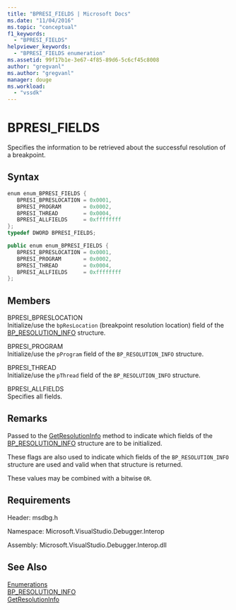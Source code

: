 ```yaml
---
title: "BPRESI_FIELDS | Microsoft Docs"
ms.date: "11/04/2016"
ms.topic: "conceptual"
f1_keywords: 
  - "BPRESI_FIELDS"
helpviewer_keywords: 
  - "BPRESI_FIELDS enumeration"
ms.assetid: 99f17b1e-3e67-4f85-89d6-5c6cf45c8008
author: "gregvanl"
ms.author: "gregvanl"
manager: douge
ms.workload: 
  - "vssdk"
---
```

# BPRESI_FIELDS
Specifies the information  to be retrieved about the successful resolution of a breakpoint.  
  
## Syntax  
  
```cpp  
enum enum_BPRESI_FIELDS {   
   BPRESI_BPRESLOCATION = 0x0001,  
   BPRESI_PROGRAM       = 0x0002,  
   BPRESI_THREAD        = 0x0004,  
   BPRESI_ALLFIELDS     = 0xffffffff  
};  
typedef DWORD BPRESI_FIELDS;  
```  
  
```csharp  
public enum enum_BPRESI_FIELDS {   
   BPRESI_BPRESLOCATION = 0x0001,  
   BPRESI_PROGRAM       = 0x0002,  
   BPRESI_THREAD        = 0x0004,  
   BPRESI_ALLFIELDS     = 0xffffffff  
};  
```  
  
## Members  
 BPRESI_BPRESLOCATION  
 Initialize/use the `bpResLocation` (breakpoint resolution location) field of the [BP_RESOLUTION_INFO](../../../extensibility/debugger/reference/bp-resolution-info.md) structure.  
  
 BPRESI_PROGRAM  
 Initialize/use the `pProgram` field of the `BP_RESOLUTION_INFO` structure.  
  
 BPRESI_THREAD  
 Initialize/use the `pThread` field of the `BP_RESOLUTION_INFO` structure.  
  
 BPRESI_ALLFIELDS  
 Specifies all fields.  
  
## Remarks  
 Passed to the [GetResolutionInfo](../../../extensibility/debugger/reference/idebugbreakpointresolution2-getresolutioninfo.md) method to indicate which fields of the [BP_RESOLUTION_INFO](../../../extensibility/debugger/reference/bp-resolution-info.md) structure are to be initialized.  
  
 These flags are also used to indicate which fields of the `BP_RESOLUTION_INFO` structure are used and valid when that structure is returned.  
  
 These values may be combined with a bitwise `OR`.  
  
## Requirements  
 Header: msdbg.h  
  
 Namespace: Microsoft.VisualStudio.Debugger.Interop  
  
 Assembly: Microsoft.VisualStudio.Debugger.Interop.dll  
  
## See Also  
 [Enumerations](../../../extensibility/debugger/reference/enumerations-visual-studio-debugging.md)   
 [BP_RESOLUTION_INFO](../../../extensibility/debugger/reference/bp-resolution-info.md)   
 [GetResolutionInfo](../../../extensibility/debugger/reference/idebugbreakpointresolution2-getresolutioninfo.md)